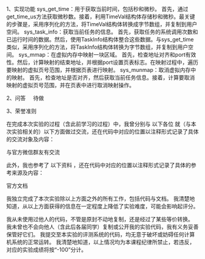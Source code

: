 1、实现功能
sys_get_time：用于获取当前时间，包括秒和微秒。
首先，通过get_time_us方法获取微秒数。接着，利用TimeVal结构体存储秒和微秒。最关键的步骤是，采用序列化的方法，将TimeVal结构体转换成字节数组，并复制到用户空间。
sys_task_info：获取当前任务的信息。
首先，获取任务的系统调用次数和已运行时间的数据。然后，使用TaskInfo结构体整合这些数据。与sys_get_time类似，采用序列化的方法，将TaskInfo结构体转换为字节数组，并复制到用户空间。
sys_mmap：在虚拟内存中映射一块区域。
首先，检查地址对齐和port有效性。然后，计算映射的结束地址，并根据port设置页表标志。在映射过程中，遍历要映射的虚拟页号范围，并根据页表进行映射。
sys_munmap：取消虚拟内存中的映射。
首先，检查地址是否对齐，然后获取当前任务信息。接着，计算要取消映射的虚拟页号范围，并在页表中进行取消映射操作。

2、问答
    待做

3、荣誉准则

在完成本次实验的过程（含此前学习的过程）中，我曾分别与 以下各位 就（与本次实验相关的）以下方面做过交流，还在代码中对应的位置以注释形式记录了具体的交流对象及内容：

与官方微信群友有交流

此外，我也参考了 以下资料 ，还在代码中对应的位置以注释形式记录了具体的参考来源及内容：

官方文档

我独立完成了本次实验除以上方面之外的所有工作，包括代码与文档。 我清楚地知道，从以上方面获得的信息在一定程度上降低了实验难度，可能会影响起评分。

我从未使用过他人的代码，不管是原封不动地复制，还是经过了某些等价转换。 我未曾也不会向他人（含此后各届同学）复制或公开我的实验代码，我有义务妥善保管好它们。 我提交至本实验的评测系统的代码，均无意于破坏或妨碍任何计算机系统的正常运转。 我清楚地知道，以上情况均为本课程纪律所禁止，若违反，对应的实验成绩将按“-100”分计。
